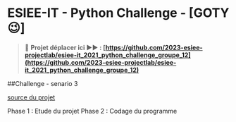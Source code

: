 # ESIEE-IT - Python Challenge - [GOTY 😉]

> 🚨 **Projet déplacer ici ▶▶ : [https://github.com/2023-esiee-projectlab/esiee-it_2021_python_challenge_groupe_12](https://github.com/2023-esiee-projectlab/esiee-it_2021_python_challenge_groupe_12)**

##Challenge - senario 3

[source du projet](http://univcergy.phpnet.org/scenario3/)

Phase 1 : Etude du projet
Phase 2 : Codage du programme

